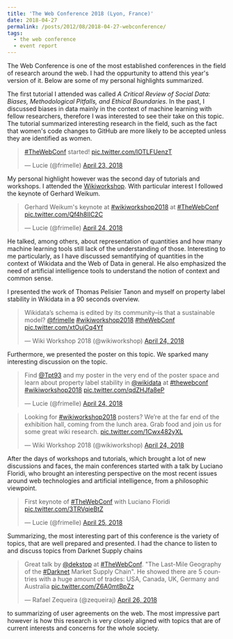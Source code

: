 ```yaml
---
title: 'The Web Conference 2018 (Lyon, France)'
date: 2018-04-27
permalink: /posts/2012/08/2018-04-27-webconference/
tags:
  - the web conference
  - event report
---
```


The Web Conference is one of the most established conferences in the field of research around the web. I had the oppurtunity to attend this year's version of it. Below are some of my personal highlights summarized.

The first tutorial I attended was called *A Critical Review of Social Data: Biases, Methodological Pitfalls, and Ethical Boundaries*. In the past, I discussed biases in data mainly in the context of machine learning with fellow researchers, therefore I was interested to see their take on this topic.
The tutorial summarized interesting research in the field, such as the fact that women's code changes to GitHub are more likely to be accepted unless they are identified as women.

<blockquote class="twitter-tweet" data-lang="en"><p lang="en" dir="ltr"><a href="https://twitter.com/hashtag/TheWebConf?src=hash&amp;ref_src=twsrc%5Etfw">#TheWebConf</a> started! <a href="https://t.co/lOTLFUenzT">pic.twitter.com/lOTLFUenzT</a></p>&mdash; Lucie (@frimelle) <a href="https://twitter.com/frimelle/status/988330418108854272?ref_src=twsrc%5Etfw">April 23, 2018</a></blockquote>
<script async src="https://platform.twitter.com/widgets.js" charset="utf-8"></script>

My personal highlight however was the second day of tutorials and workshops. I attended the [Wikiworkshop](http://wikiworkshop.org/2018/). With particular interest I followed the keynote of Gerhard Weikum. 

<blockquote class="twitter-tweet" data-lang="en"><p lang="de" dir="ltr">Gerhard Weikum&#39;s keynote at <a href="https://twitter.com/hashtag/wikiworkshop2018?src=hash&amp;ref_src=twsrc%5Etfw">#wikiworkshop2018</a> at <a href="https://twitter.com/hashtag/TheWebConf?src=hash&amp;ref_src=twsrc%5Etfw">#TheWebConf</a> <a href="https://t.co/Qf4h8lIC2C">pic.twitter.com/Qf4h8lIC2C</a></p>&mdash; Lucie (@frimelle) <a href="https://twitter.com/frimelle/status/988680521378160640?ref_src=twsrc%5Etfw">April 24, 2018</a></blockquote>
<script async src="https://platform.twitter.com/widgets.js" charset="utf-8"></script>

He talked, among others, about representation of quantities and how many machine learning tools still lack of the understanding of those. Interesting to me particularly, as I have discussed semantifying of quantities in the context of Wikidata and the Web of Data in general. He also emphasized the need of artificial intelligence tools to understand the notion of context and common sense. 

I presented the work of Thomas Pelisier Tanon and myself on property label stability in Wikidata in a 90 seconds overview.

<blockquote class="twitter-tweet" data-lang="en"><p lang="en" dir="ltr">Wikidata’s schema is edited by its community–is that a sustainable model? <a href="https://twitter.com/frimelle?ref_src=twsrc%5Etfw">@frimelle</a> <a href="https://twitter.com/hashtag/wikiworkshop2018?src=hash&amp;ref_src=twsrc%5Etfw">#wikiworkshop2018</a> <a href="https://twitter.com/hashtag/theWebConf?src=hash&amp;ref_src=twsrc%5Etfw">#theWebConf</a> <a href="https://t.co/xtOujCq4Yf">pic.twitter.com/xtOujCq4Yf</a></p>&mdash; Wiki Workshop 2018 (@wikiworkshop) <a href="https://twitter.com/wikiworkshop/status/988719613197381632?ref_src=twsrc%5Etfw">April 24, 2018</a></blockquote>
<script async src="https://platform.twitter.com/widgets.js" charset="utf-8"></script>

Furthermore, we presented the poster on this topic. We sparked many interesting discussion on the topic. 

<blockquote class="twitter-tweet" data-lang="en"><p lang="en" dir="ltr">Find <a href="https://twitter.com/Tpt93?ref_src=twsrc%5Etfw">@Tpt93</a> and my poster in the very end of the poster space and learn about property label stability in <a href="https://twitter.com/wikidata?ref_src=twsrc%5Etfw">@wikidata</a> at <a href="https://twitter.com/hashtag/thewebconf?src=hash&amp;ref_src=twsrc%5Etfw">#thewebconf</a> <a href="https://twitter.com/hashtag/wikiworkshop2018?src=hash&amp;ref_src=twsrc%5Etfw">#wikiworkshop2018</a> <a href="https://t.co/qdZHJfa8eP">pic.twitter.com/qdZHJfa8eP</a></p>&mdash; Lucie (@frimelle) <a href="https://twitter.com/frimelle/status/988732870918328321?ref_src=twsrc%5Etfw">April 24, 2018</a></blockquote>
<script async src="https://platform.twitter.com/widgets.js" charset="utf-8"></script>

<blockquote class="twitter-tweet" data-lang="en"><p lang="en" dir="ltr">Looking for <a href="https://twitter.com/hashtag/wikiworkshop2018?src=hash&amp;ref_src=twsrc%5Etfw">#wikiworkshop2018</a> posters? We’re at the far end of the exhibition hall, coming from the lunch area. Grab food and join us for some great wiki research. <a href="https://t.co/1Cwx482yXL">pic.twitter.com/1Cwx482yXL</a></p>&mdash; Wiki Workshop 2018 (@wikiworkshop) <a href="https://twitter.com/wikiworkshop/status/988733456954875907?ref_src=twsrc%5Etfw">April 24, 2018</a></blockquote>
<script async src="https://platform.twitter.com/widgets.js" charset="utf-8"></script>

After the days of workshops and tutorials, which brought a lot of new discussions and faces, the main conferences started with a talk by Luciano Floridi, who brought an interesting perspective on the most recent issues around web technologies and artificial intelligence, from a philosophic viewpoint. 

<blockquote class="twitter-tweet" data-lang="en"><p lang="en" dir="ltr">First keynote of <a href="https://twitter.com/hashtag/TheWebConf?src=hash&amp;ref_src=twsrc%5Etfw">#TheWebConf</a> with Luciano Floridi <a href="https://t.co/3TRVqieBtZ">pic.twitter.com/3TRVqieBtZ</a></p>&mdash; Lucie (@frimelle) <a href="https://twitter.com/frimelle/status/989043134985396224?ref_src=twsrc%5Etfw">April 25, 2018</a></blockquote>
<script async src="https://platform.twitter.com/widgets.js" charset="utf-8"></script>

Summarizing, the most interesting part of this conference is the variety of topics, that are well prepared and presented.
I had the chance to listen to and discuss topics from Darknet Supply chains

<blockquote class="twitter-tweet" data-lang="en"><p lang="en" dir="ltr">Great talk by <a href="https://twitter.com/dekstop?ref_src=twsrc%5Etfw">@dekstop</a> at <a href="https://twitter.com/hashtag/TheWebConf?src=hash&amp;ref_src=twsrc%5Etfw">#TheWebConf</a>. &quot;The Last-Mile Geography of the <a href="https://twitter.com/hashtag/Darknet?src=hash&amp;ref_src=twsrc%5Etfw">#Darknet</a> Market Supply Chain&quot;. He showed there are 5 countries with a huge amount of trades: USA, Canada, UK, Germany and Australia <a href="https://t.co/Z6A0mtBpZz">pic.twitter.com/Z6A0mtBpZz</a></p>&mdash; Rafael Zequeira (@zequeiraj) <a href="https://twitter.com/zequeiraj/status/989489809210200064?ref_src=twsrc%5Etfw">April 26, 2018</a></blockquote>
<script async src="https://platform.twitter.com/widgets.js" charset="utf-8"></script>

to summarizing of user agreements on the web. The most impressive part however is how this research is very closely aligned with topics that are of current interests and concerns for the whole society. 